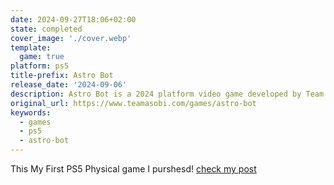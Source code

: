 ```yaml
---
date: 2024-09-27T18:06+02:00
state: completed
cover_image: './cover.webp'
template:
  game: true
platform: ps5
title-prefix: Astro Bot
release_date: '2024-09-06'
description: Astro Bot is a 2024 platform video game developed by Team Asobi and published by Sony Interactive Entertainment for the PlayStation 5. It is a sequel to Astro's Playroom and the first game to have been developed by Team Asobi since its separation from Japan Studio.
original_url: https://www.teamasobi.com/games/astro-bot
keywords:
  - games
  - ps5
  - astro-bot
---
```


This My First PS5 Physical game I purshesd! [check my post](/thoughts/1727450362)
